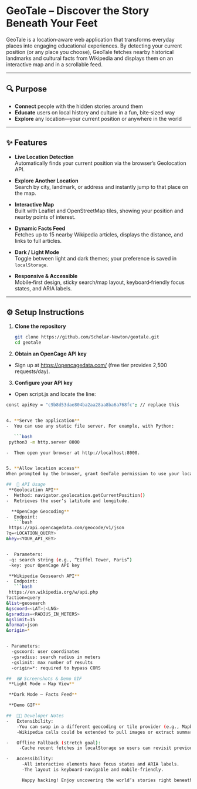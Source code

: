 # GeoTale – Discover the Story Beneath Your Feet

GeoTale is a location‑aware web application that transforms everyday places into engaging educational experiences. By detecting your current position (or any place you choose), GeoTale fetches nearby historical landmarks and cultural facts from Wikipedia and displays them on an interactive map and in a scrollable feed.

---

## 🔍 Purpose

- **Connect** people with the hidden stories around them  
- **Educate** users on local history and culture in a fun, bite‑sized way  
- **Explore** any location—your current position or anywhere in the world  

---

## ✨ Features

- **Live Location Detection**  
  Automatically finds your current position via the browser’s Geolocation API.

- **Explore Another Location**  
  Search by city, landmark, or address and instantly jump to that place on the map.

- **Interactive Map**  
  Built with Leaflet and OpenStreetMap tiles, showing your position and nearby points of interest.

- **Dynamic Facts Feed**  
  Fetches up to 15 nearby Wikipedia articles, displays the distance, and links to full articles.

- **Dark / Light Mode**  
  Toggle between light and dark themes; your preference is saved in `localStorage`.

- **Responsive & Accessible**  
  Mobile‑first design, sticky search/map layout, keyboard‑friendly focus states, and ARIA labels.

---

## ⚙️ Setup Instructions

1. **Clone the repository**  
   ```bash
   git clone https://github.com/Scholar-Newton/geotale.git
   cd geotale

2. **Obtain an OpenCage API key**
-   Sign up at https://opencagedata.com/ (free tier provides 2,500 requests/day). 

3. **Configure your API key**
-  Open script.js and locate the line:

  ```bash   
  const apiKey = "c9b8d53dae804ba2aa28aa8ba6a768fc"; // replace this


4. **Serve the application**
-  You can use any static file server. For example, with Python:

     ```bash
   python3 -m http.server 8000

-  Then open your browser at http://localhost:8000.


5. **Allow location access**
  When prompted by the browser, grant GeoTale permission to use your location.

##  📡 API Usage
   **Geolocation API**  
-  Method: navigator.geolocation.getCurrentPosition()
-  Retrieves the user’s latitude and longitude.

    **OpenCage Geocoding**
-  Endpoint:
     ```bash     
   https://api.opencagedata.com/geocode/v1/json
  ?q=<LOCATION_QUERY>
  &key=<YOUR_API_KEY>


-  Parameters:
   -q: search string (e.g., “Eiffel Tower, Paris”)
   -key: your OpenCage API key 

   **Wikipedia Geosearch API**
-  Endpoint:
     ```bash
   https://en.wikipedia.org/w/api.php
  ?action=query
  &list=geosearch
  &gscoord=<LAT>|<LNG>
  &gsradius=<RADIUS_IN_METERS>
  &gslimit=15
  &format=json
  &origin=*


- Parameters:
    -gscoord: user coordinates
    -gsradius: search radius in meters
    -gslimit: max number of results
    -origin=*: required to bypass CORS

##  🖼️ Screenshots & Demo GIF     
   **Light Mode – Map View**

   **Dark Mode – Facts Feed**

   **Demo GIF**

##  👩‍💻 Developer Notes
-   Extensibility:
      -You can swap in a different geocoding or tile provider (e.g., Mapbox) by changing one line in initMap().
      -Wikipedia calls could be extended to pull images or extract summaries via the Wikimedia REST API.   

-   Offline Fallback (stretch goal):
       -Cache recent fetches in localStorage so users can revisit previously viewed locations without an internet connection.

-   Accessibility:             
        -All interactive elements have focus states and ARIA labels.
        -The layout is keyboard‑navigable and mobile‑friendly.

        Happy hacking! Enjoy uncovering the world’s stories right beneath your feet. 🚀